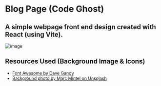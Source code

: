 # Blog Page (Code Ghost)
<h2>A simple webpage front end design created with React (using Vite).</h2>

![image](https://github.com/guirque/Blog-Page/assets/111164179/dc49d9fa-e9b9-4947-b1b6-70887af47095)

<h2>Resources Used (Background Image & Icons)</h2>
<ul>
            <li><a href="http://fontawesome.io">Font Awesome by Dave Gandy</a></li>
            <li><a href="https://unsplash.com/pt-br/@mmintel">Background photo by Marc Mintel on Unsplash</a></li>
</ul>
